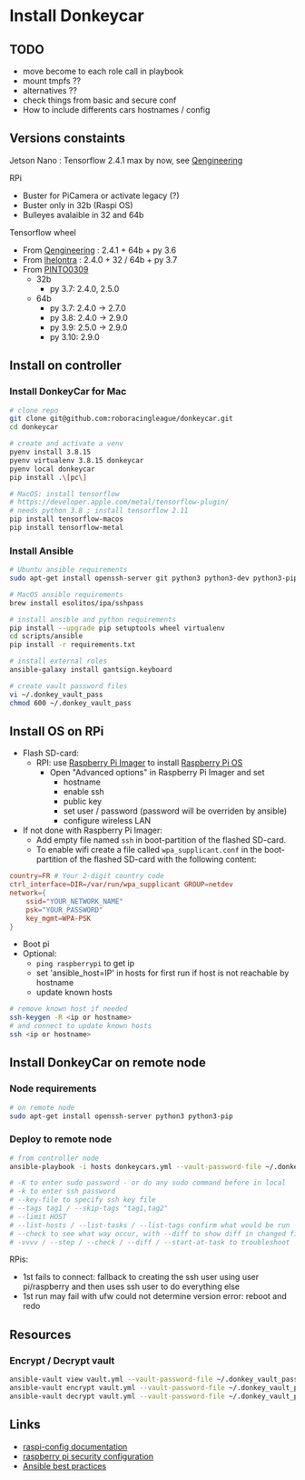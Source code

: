 # Install Donkeycar

## TODO

- move become to each role call in playbook
- mount tmpfs ??
- alternatives ??
- check things from basic and secure conf
- How to include differents cars hostnames / config

## Versions constaints

Jetson Nano : Tensorflow 2.4.1 max by now, see [Qengineering](https://github.com/Qengineering/TensorFlow-Raspberry-Pi_64-bit)

RPi

- Buster for PiCamera or activate legacy (?)
- Buster only in 32b (Raspi OS)
- Bulleyes avalaible in 32 and 64b

Tensorflow wheel

- From [Qengineering](https://github.com/Qengineering/TensorFlow-Raspberry-Pi_64-bit) : 2.4.1 + 64b + py 3.6
- From [lhelontra](https://github.com/lhelontra/tensorflow-on-arm/releases) : 2.4.0 + 32 / 64b + py 3.7
- From [PINTO0309](https://github.com/PINTO0309/Tensorflow-bin/tree/main/previous_versions)
  - 32b
    - py 3.7: 2.4.0, 2.5.0
  - 64b
    - py 3.7: 2.4.0 -> 2.7.0
    - py 3.8: 2.4.0 -> 2.9.0
    - py 3.9: 2.5.0 -> 2.9.0
    - py 3.10: 2.9.0

## Install on controller

### Install DonkeyCar for Mac

```bash
# clone repo
git clone git@github.com:roboracingleague/donkeycar.git
cd donkeycar

# create and activate a venv
pyenv install 3.8.15
pyenv virtualenv 3.8.15 donkeycar
pyenv local donkeycar
pip install .\[pc\]

# MacOS: install tensorflow
# https://developer.apple.com/metal/tensorflow-plugin/
# needs python 3.8 ; install tensorflow 2.11
pip install tensorflow-macos
pip install tensorflow-metal
```

### Install Ansible

```bash
# Ubuntu ansible requirements
sudo apt-get install openssh-server git python3 python3-dev python3-pip sshpass python3-testresources

# MacOS ansible requirements 
brew install esolitos/ipa/sshpass

# install ansible and python requirements
pip install --upgrade pip setuptools wheel virtualenv
cd scripts/ansible
pip install -r requirements.txt
```

```bash
# install external roles
ansible-galaxy install gantsign.keyboard
```

```bash
# create vault password files
vi ~/.donkey_vault_pass
chmod 600 ~/.donkey_vault_pass
```

## Install OS on RPi

- Flash SD-card:
  - RPI: use [Raspberry Pi Imager](https://www.raspberrypi.com/software/) to install [Raspberry Pi OS](https://www.raspberrypi.com/software/operating-systems/)
    - Open "Advanced options" in Raspberry Pi Imager and set
      - hostname
      - enable ssh
      - public key
      - set user / password (password will be overriden by ansible)
      - configure wireless LAN
- If not done with Raspberry Pi Imager:
  - Add empty file named `ssh` in boot-partition of the flashed SD-card.
  - To enable wifi create a file called `wpa_supplicant.conf` in the boot-partition of the flashed SD-card with the following content:

```conf
country=FR # Your 2-digit country code
ctrl_interface=DIR=/var/run/wpa_supplicant GROUP=netdev
network={
    ssid="YOUR_NETWORK_NAME"
    psk="YOUR_PASSWORD"
    key_mgmt=WPA-PSK
}
```

- Boot pi
- Optional:
  - `ping raspberrypi` to get ip
  - set 'ansible_host=IP' in hosts for first run if host is not reachable by hostname
  - update known hosts

```bash
# remove known host if needed
ssh-keygen -R <ip or hostname>
# and connect to update known hosts
ssh <ip or hostname>
```

## Install DonkeyCar on remote node

### Node requirements

```bash
# on remote node
sudo apt-get install openssh-server python3 python3-pip
```

### Deploy to remote node

```bash
# from controller node
ansible-playbook -i hosts donkeycars.yml --vault-password-file ~/.donkey_vault_pass --limit donkey

# -K to enter sudo password - or do any sudo command before in local
# -k to enter ssh password
# --key-file to specify ssh key file
# --tags tag1 / --skip-tags "tag1,tag2"
# --limit HOST
# --list-hosts / --list-tasks / --list-tags confirm what would be run
# --check to see what way occur, with --diff to show diff in changed files
# -vvvv / --step / --check / --diff / --start-at-task to troubleshoot
```

RPis:

- 1st fails to connect: fallback to creating the ssh user using user pi/raspberry and then uses ssh user to do everything else
- 1st run may fail with ufw could not determine version error: reboot and redo

## Resources

### Encrypt / Decrypt vault

```bash
ansible-vault view vault.yml --vault-password-file ~/.donkey_vault_pass
ansible-vault encrypt vault.yml --vault-password-file ~/.donkey_vault_pass
ansible-vault decrypt vault.yml --vault-password-file ~/.donkey_vault_pass
```

## Links

- [raspi-config documentation](https://www.raspberrypi.org/documentation/configuration/raspi-config.md)
- [raspberry pi security configuration](https://www.raspberrypi.org/documentation/configuration/security.md)
- [Ansible best practices](https://spacelift.io/blog/ansible-best-practices)
